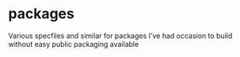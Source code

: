 packages
========

Various specfiles and similar for packages I've had occasion to build without easy public packaging available
